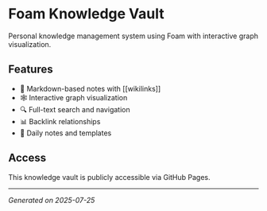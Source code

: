 # Foam Knowledge Vault

Personal knowledge management system using Foam with interactive graph visualization.

## Features

- 📝 Markdown-based notes with [[wikilinks]]
- 🕸️ Interactive graph visualization
- 🔍 Full-text search and navigation
- 📊 Backlink relationships
- 🎯 Daily notes and templates

## Access

This knowledge vault is publicly accessible via GitHub Pages.

---

*Generated on 2025-07-25*